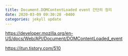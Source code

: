 ```yaml
---
title: Document.DOMContentLoaded event 간단히 정리
date: 2020-03-09 09:30:28 -0400
categories: jekyll update
---
```


https://developer.mozilla.org/en-US/docs/Web/API/Document/DOMContentLoaded_event

https://itun.tistory.com/510
